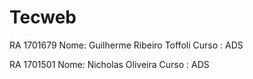 # Tecweb


RA 1701679
Nome: Guilherme Ribeiro Toffoli
Curso : ADS


RA 1701501
Nome: Nicholas Oliveira
Curso : ADS
